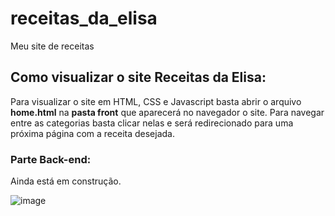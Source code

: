 # receitas_da_elisa
Meu site de receitas

## Como visualizar o site **Receitas da Elisa:**
Para visualizar o site em HTML, CSS e Javascript basta abrir o arquivo **home.html** na **pasta front** que aparecerá no navegador o site. 
Para navegar entre as categorias basta clicar nelas e será redirecionado para uma próxima página com a receita desejada. 

### Parte Back-end:

Ainda está em construção. 

![image](https://user-images.githubusercontent.com/87885921/176982634-8518bde0-741f-4174-9dfc-52ab6693e0f4.png)
